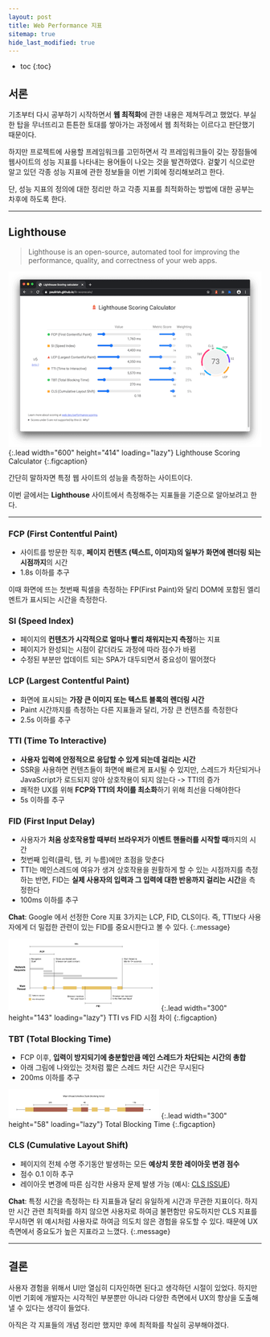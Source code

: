```yaml
---
layout: post
title: Web Performance 지표
sitemap: true
hide_last_modified: true
---
```



* toc
{:toc}




## 서론

기초부터 다시 공부하기 시작하면서 **웹 최적화**에 관한 내용은 제쳐두려고 했었다. 부실한 탑을 무너뜨리고 튼튼한 토대를 쌓아가는 과정에서 웹 최적화는 이르다고 판단했기 때문이다.

하지만 프로젝트에 사용할 프레임워크를 고민하면서 각 프레임워크들이 갖는 장점들에 웹사이트의 성능 지표를 나타내는 용어들이 나오는 것을 발견하였다. 겉핥기 식으로만 알고 있던 각종 성능 지표에 관한 정보들을 이번 기회에 정리해보려고 한다.

단, 성능 지표의 정의에 대한 정리만 하고 각종 지표를 최적화하는 방법에 대한 공부는 차후에 하도록 한다.


---


## Lighthouse

> Lighthouse is an open-source, automated tool for improving the performance, quality, and correctness of your web apps.

![Full-width image](/assets/img/study/web_performance_metrics/lighthouse_scoring_calculator.png "Lighthouse Scoring Calculator")
{:.lead width="600" height="414" loading="lazy"}
Lighthouse Scoring Calculator
{:.figcaption}

간단히 말하자면 특정 웹 사이트의 성능을 측정하는 사이트이다.

이번 글에서는 **Lighthouse** 사이트에서 측정해주는 지표들을 기준으로 알아보려고 한다.



---


### FCP  (First Contentful Paint)

* 사이트를 방문한 직후, **페이지 컨텐츠 (텍스트, 이미지)의 일부가 화면에 렌더링 되는 시점까지**의 시간
* 1.8s 이하를 추구

이때 화면에 뜨는 첫번째 픽셀을 측정하는 FP(First Paint)와 달리 DOM에 포함된 엘리멘트가 표시되는 시간을 측정한다.


### SI  (Speed Index)

* 페이지의 **컨텐츠가 시각적으로 얼마나 빨리 채워지는지 측정**하는 지표
* 페이지가 완성되는 시점이 같더라도 과정에 따라 점수가 바뀜
* 수정된 부분만 업데이트 되는 SPA가 대두되면서 중요성이 떨어졌다


### LCP  (Largest Contentful Paint)

* 화면에 표시되는 **가장 큰 이미지 또는 텍스트 블록의 렌더링 시간**
* Paint 시간까지를 측정하는 다른 지표들과 달리, 가장 큰 컨텐츠를 측정한다
* 2.5s 이하를 추구


### TTI  (Time To Interactive)

* **사용자 입력에 안정적으로 응답할 수 있게 되는데 걸리는 시간**
* SSR을 사용하면 컨텐츠들이 화면에 빠르게 표시될 수 있지만, 스레드가 차단되거나 JavaScript가 로드되지 않아 상호작용이 되지 않는다 -> TTI의 증가
* 쾌적한 UX를 위해 **FCP와 TTI의 차이를 최소화**하기 위해 최선을 다해야한다
* 5s 이하를 추구


### FID  (First Input Delay)

* 사용자가 **처음 상호작용할 때부터 브라우저가 이벤트 핸들러를 시작할 때**까지의 시간
* 첫번째 입력(클릭, 탭, 키 누름)에만 초점을 맞춘다
* TTI는 메인스레드에 여유가 생겨 상호작용을 원활하게 할 수 있는 시점까지를 측정하는 반면, FID는 **실제 사용자의 입력과 그 입력에 대한 반응까지 걸리는 시간**을 측정한다
* 100ms 이하를 추구


**Chat**: Google 에서 선정한 Core 지표 3가지는 LCP, FID, CLS이다. 즉, TTI보다 사용자에게 더 밀접한 관련이 있는 FID를 중요시한다고 볼 수 있다.
{:.message}


![Full-width image](/assets/img/study/web_performance_metrics/tti_versus_fid.png "TTI versus FID")
{:.lead width="300" height="143" loading="lazy"}
TTI vs FID 시점 차이
{:.figcaption}


### TBT  (Total Blocking Time)

* FCP 이후, **입력이 방지되기에 충분할만큼 메인 스레드가 차단되는 시간의 총합**
* 아래 그림에 나와있는 것처럼 짧은 스레드 차단 시간은 무시된다
* 200ms 이하를 추구

![Full-width image](/assets/img/study/web_performance_metrics/total_blocking_time.png "Total Blocking Time")
{:.lead width="300" height="58" loading="lazy"}
Total Blocking Time
{:.figcaption}


### CLS  (Cumulative Layout Shift)

* 페이지의 전체 수명 주기동안 발생하는 모든 **예상치 못한 레이아웃 변경 점수**
* 점수 0.1 이하 추구
* 레이아웃 변경에 따른 심각한 사용자 문제 발생 가능 (예시: [CLS ISSUE])

**Chat**: 특정 시간을 측정하는 타 지표들과 달리 유일하게 시간과 무관한 지표이다. 하지만 시간 관련 최적화를 하지 않으면 사용자로 하여금 불편함만 유도하지만 CLS 지표를 무시하면 위 예시처럼 사용자로 하여금 의도치 않은 경험을 유도할 수 있다. 때문에 UX 측면에서 중요도가 높은 지표라고 느꼈다.
{:.message}


---

## 결론

사용자 경험을 위해서 UI만 열심히 디자인하면 된다고 생각하던 시절이 있었다. 하지만 이번 기회에 개발자는 시각적인 부분뿐만 아니라 다양한 측면에서 UX의 향상을 도출해낼 수 있다는 생각이 들었다.

아직은 각 지표들의 개념 정리만 했지만 후에 최적화를 착실히 공부해야겠다.

[CLS ISSUE]: https://web.dev/articles/cls/video/web-dev-assets/layout-instability-api/layout-instability2.webm